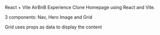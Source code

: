 React + Vite
AirBnB Experience Clone Homepage using React and Vite.

3 components: Nav, Hero Image and Grid

Grid uses props as data to display the content

